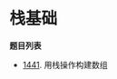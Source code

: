 # 栈基础

**题目列表**

- [1441](https://leetcode.cn/problems/build-an-array-with-stack-operations/description/). 用栈操作构建数组
